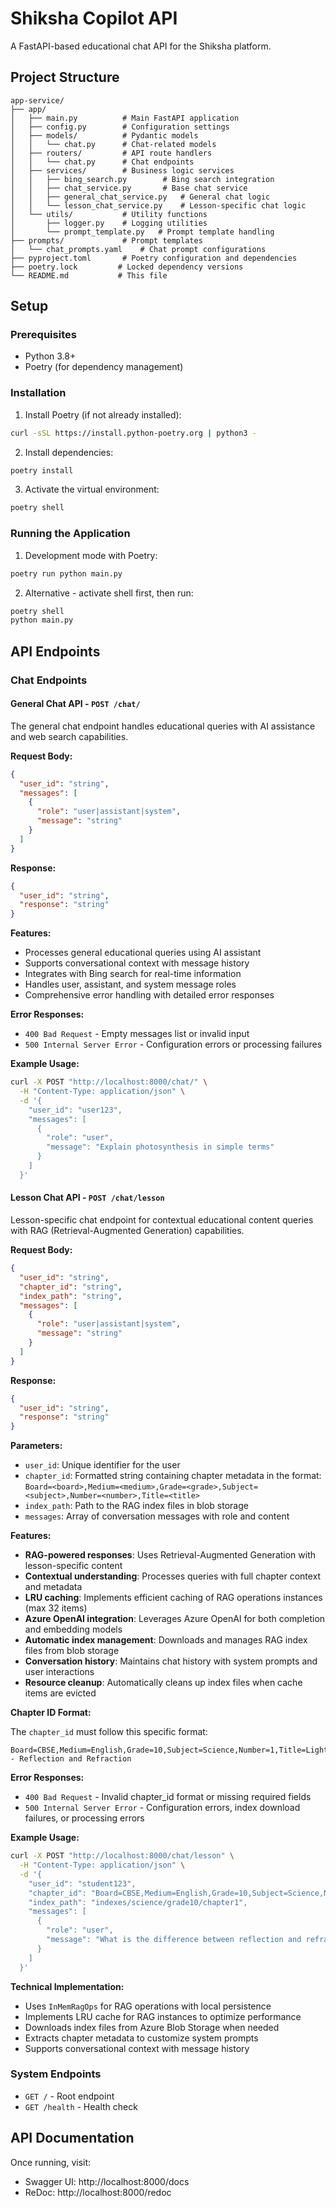 # Shiksha Copilot API

A FastAPI-based educational chat API for the Shiksha platform.

## Project Structure

```
app-service/
├── app/
│   ├── main.py          # Main FastAPI application
│   ├── config.py        # Configuration settings
│   ├── models/          # Pydantic models
│   │   └── chat.py      # Chat-related models
│   ├── routers/         # API route handlers
│   │   └── chat.py      # Chat endpoints
│   ├── services/        # Business logic services
│   │   ├── bing_search.py        # Bing search integration
│   │   ├── chat_service.py       # Base chat service
│   │   ├── general_chat_service.py   # General chat logic
│   │   └── lesson_chat_service.py    # Lesson-specific chat logic
│   └── utils/           # Utility functions
│       ├── logger.py    # Logging utilities
│       └── prompt_template.py   # Prompt template handling
├── prompts/             # Prompt templates
│   └── chat_prompts.yaml    # Chat prompt configurations
├── pyproject.toml       # Poetry configuration and dependencies
├── poetry.lock         # Locked dependency versions
└── README.md           # This file
```

## Setup

### Prerequisites

- Python 3.8+
- Poetry (for dependency management)

### Installation

1. Install Poetry (if not already installed):

```bash
curl -sSL https://install.python-poetry.org | python3 -
```

2. Install dependencies:

```bash
poetry install
```

3. Activate the virtual environment:

```bash
poetry shell
```

### Running the Application

1. Development mode with Poetry:

```bash
poetry run python main.py
```

2. Alternative - activate shell first, then run:

```bash
poetry shell
python main.py
```

## API Endpoints

### Chat Endpoints

#### General Chat API - `POST /chat/`

The general chat endpoint handles educational queries with AI assistance and web search capabilities.

**Request Body:**

```json
{
  "user_id": "string",
  "messages": [
    {
      "role": "user|assistant|system",
      "message": "string"
    }
  ]
}
```

**Response:**

```json
{
  "user_id": "string",
  "response": "string"
}
```

**Features:**

- Processes general educational queries using AI assistant
- Supports conversational context with message history
- Integrates with Bing search for real-time information
- Handles user, assistant, and system message roles
- Comprehensive error handling with detailed error responses

**Error Responses:**

- `400 Bad Request` - Empty messages list or invalid input
- `500 Internal Server Error` - Configuration errors or processing failures

**Example Usage:**

```bash
curl -X POST "http://localhost:8000/chat/" \
  -H "Content-Type: application/json" \
  -d '{
    "user_id": "user123",
    "messages": [
      {
        "role": "user",
        "message": "Explain photosynthesis in simple terms"
      }
    ]
  }'
```

#### Lesson Chat API - `POST /chat/lesson`

Lesson-specific chat endpoint for contextual educational content queries with RAG (Retrieval-Augmented Generation) capabilities.

**Request Body:**

```json
{
  "user_id": "string",
  "chapter_id": "string",
  "index_path": "string",
  "messages": [
    {
      "role": "user|assistant|system",
      "message": "string"
    }
  ]
}
```

**Response:**

```json
{
  "user_id": "string",
  "response": "string"
}
```

**Parameters:**

- `user_id`: Unique identifier for the user
- `chapter_id`: Formatted string containing chapter metadata in the format: `Board=<board>,Medium=<medium>,Grade=<grade>,Subject=<subject>,Number=<number>,Title=<title>`
- `index_path`: Path to the RAG index files in blob storage
- `messages`: Array of conversation messages with role and content

**Features:**

- **RAG-powered responses**: Uses Retrieval-Augmented Generation with lesson-specific content
- **Contextual understanding**: Processes queries with full chapter context and metadata
- **LRU caching**: Implements efficient caching of RAG operations instances (max 32 items)
- **Azure OpenAI integration**: Leverages Azure OpenAI for both completion and embedding models
- **Automatic index management**: Downloads and manages RAG index files from blob storage
- **Conversation history**: Maintains chat history with system prompts and user interactions
- **Resource cleanup**: Automatically cleans up index files when cache items are evicted

**Chapter ID Format:**

The `chapter_id` must follow this specific format:

```
Board=CBSE,Medium=English,Grade=10,Subject=Science,Number=1,Title=Light - Reflection and Refraction
```

**Error Responses:**

- `400 Bad Request` - Invalid chapter_id format or missing required fields
- `500 Internal Server Error` - Configuration errors, index download failures, or processing errors

**Example Usage:**

```bash
curl -X POST "http://localhost:8000/chat/lesson" \
  -H "Content-Type: application/json" \
  -d '{
    "user_id": "student123",
    "chapter_id": "Board=CBSE,Medium=English,Grade=10,Subject=Science,Number=1,Title=Light - Reflection and Refraction",
    "index_path": "indexes/science/grade10/chapter1",
    "messages": [
      {
        "role": "user",
        "message": "What is the difference between reflection and refraction?"
      }
    ]
  }'
```

**Technical Implementation:**

- Uses `InMemRagOps` for RAG operations with local persistence
- Implements LRU cache for RAG instances to optimize performance
- Downloads index files from Azure Blob Storage when needed
- Extracts chapter metadata to customize system prompts
- Supports conversational context with message history

### System Endpoints

- `GET /` - Root endpoint
- `GET /health` - Health check

## API Documentation

Once running, visit:

- Swagger UI: http://localhost:8000/docs
- ReDoc: http://localhost:8000/redoc
